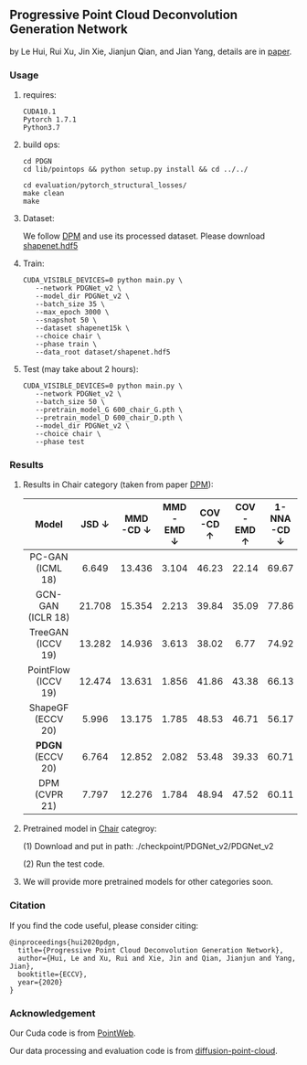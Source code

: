 ## Progressive Point Cloud Deconvolution Generation Network

by Le Hui, Rui Xu, Jin Xie, Jianjun Qian, and  Jian Yang, details are in [paper]( https://www.ecva.net/papers/eccv_2020/papers_ECCV/papers/123600392.pdf).

### Usage

1. requires:

   ```
   CUDA10.1
   Pytorch 1.7.1
   Python3.7
   ```

2. build ops:

   ```
   cd PDGN
   cd lib/pointops && python setup.py install && cd ../../
   
   cd evaluation/pytorch_structural_losses/
   make clean
   make
   ```

3. Dataset:

   We follow [DPM](https://github.com/luost26/diffusion-point-cloud) and use its processed dataset.
   Please download [shapenet.hdf5](https://drive.google.com/drive/folders/1Su0hCuGFo1AGrNb_VMNnlF7qeQwKjfhZ)
   

4. Train:

   ```
   CUDA_VISIBLE_DEVICES=0 python main.py \
      --network PDGNet_v2 \
      --model_dir PDGNet_v2 \
      --batch_size 35 \
      --max_epoch 3000 \
      --snapshot 50 \
      --dataset shapenet15k \
      --choice chair \
      --phase train \
      --data_root dataset/shapenet.hdf5
   ```

5. Test (may take about 2 hours):
   
   ```
   CUDA_VISIBLE_DEVICES=0 python main.py \
      --network PDGNet_v2 \
      --batch_size 50 \
      --pretrain_model_G 600_chair_G.pth \
      --pretrain_model_D 600_chair_D.pth \
      --model_dir PDGNet_v2 \
      --choice chair \
      --phase test
   ```



### Results
1. Results in Chair category (taken from paper [DPM](https://arxiv.org/pdf/2103.01458.pdf)):

   | Model | JSD &#8595; | MMD<br>-CD &#8595; | MMD<br>-EMD &#8595; | COV<br>-CD &#8593; | COV<br>-EMD &#8593; | 1-NNA<br>-CD &#8595; | 1-NNA<br>-EMD &#8595; |
   |:--:|:--:|:--:|:--:|:--:|:--:|:--:|:--:|
   | PC-GAN <br> (ICML 18) | 6.649 | 13.436 | 3.104 | 46.23 | 22.14 | 69.67 | 100.00 |
   | GCN-GAN <br> (ICLR 18) | 21.708 | 15.354 | 2.213 | 39.84 | 35.09 | 77.86 | 95.80 |
   | TreeGAN <br> (ICCV 19) | 13.282 | 14.936 | 3.613 | 38.02 | 6.77 | 74.92 | 100.00 |
   | PointFlow <br> (ICCV 19) | 12.474 | 13.631 | 1.856 | 41.86 | 43.38 | 66.13 | 68.40 |
   | ShapeGF <br> (ECCV 20) | 5.996 | 13.175 | 1.785 | 48.53 | 46.71 | 56.17 | 62.69 |
   | **PDGN** <br> (ECCV 20) | 6.764 | 12.852 | 2.082 | 53.48 | 39.33 | 60.71 | 75.53 |
   | DPM <br> (CVPR 21) | 7.797 | 12.276 | 1.784 | 48.94 | 47.52 | 60.11 | 69.06 |

2. Pretrained model in [Chair](https://drive.google.com/drive/folders/1V3NE5Xt__UI4EpgEPcbfb7qVfdalPM_k?usp=sharing) categroy:

   (1) Download and put in path: ./checkpoint/PDGNet_v2/PDGNet_v2
   
   (2) Run the test code.

3. We will provide more pretrained models for other categories soon.

### Citation

If you find the code useful, please consider citing:

```
@inproceedings{hui2020pdgn,
  title={Progressive Point Cloud Deconvolution Generation Network},
  author={Hui, Le and Xu, Rui and Xie, Jin and Qian, Jianjun and Yang, Jian},
  booktitle={ECCV},
  year={2020}
}
```

### Acknowledgement

Our Cuda code is from [PointWeb](https://github.com/hszhao/PointWeb).

Our data processing and evaluation code is from [diffusion-point-cloud](https://github.com/luost26/diffusion-point-cloud).
